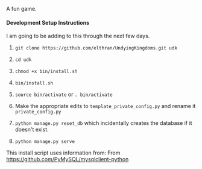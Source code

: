 A fun game.

#### Development Setup Instructions

I am going to be adding to this through the next few days.

1. `git clone https://github.com/elthran/UndyingKingdoms.git udk`

3. `cd udk`

2. `chmod +x bin/install.sh`

3. `bin/install.sh`

4. `source bin/activate` or `. bin/activate`

5. Make the appropriate edits to `template_private_config.py` and rename it `private_config.py`

6. `python manage.py reset_db` which incidentally creates the database if it doesn't exist.

7. `python manage.py serve`

This install script uses information from:
From https://github.com/PyMySQL/mysqlclient-python

